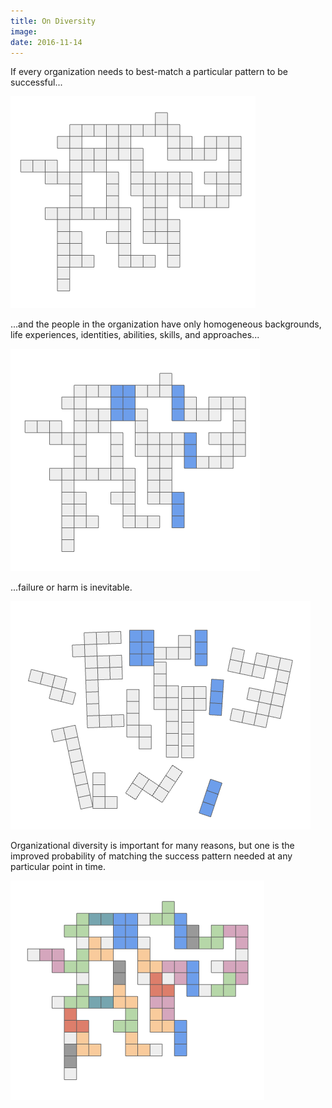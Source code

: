 ```yaml
---
title: On Diversity
image: 
date: 2016-11-14
---
```


If every organization needs to best-match a particular pattern to be successful...

![Representation of pattern of success.](/assets/posts/2016-11-14-on-diversity-00.png)

...and the people in the organization have only homogeneous backgrounds, life experiences, identities, abilities, skills, and approaches...

![Representation of pattern of success with only a few, homogeneous areas accounted for.](/assets/posts/2016-11-14-on-diversity-01.png)

...failure or harm is inevitable.

![Representation of pattern of success falling apart with only a few, homogeneous areas accounted for.](/assets/posts/2016-11-14-on-diversity-02.png)

Organizational diversity is important for many reasons, but one is the improved probability of matching the success pattern needed at any particular point in time. 

![Representation of pattern of success with many, heterogeneous areas accounted for.](/assets/posts/2016-11-14-on-diversity-03.png)